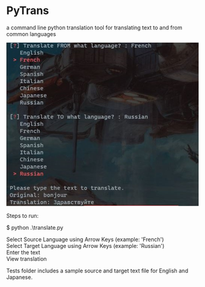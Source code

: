 # PyTrans

a command line python translation tool for translating text to and from common languages

![example](pyTrans.JPG)

Steps to run:

$ python .\translate.py

Select Source Language using Arrow Keys (example: 'French')  
Select Target Language using Arrow Keys (example: 'Russian')  
Enter the text  
View translation  

Tests folder includes a sample source and target text file for English and Japanese.  

